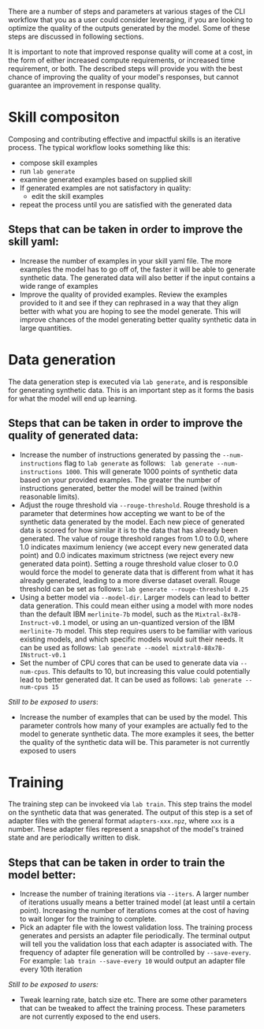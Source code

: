 There are a number of steps and parameters at various stages of the CLI workflow that you as a user could consider leveraging, if you are looking to optimize the quality of the outputs generated by the model. Some of these steps are discussed in following sections. 

It is important to note that improved response quality will come at a cost, in the form of either increased compute requirements, or increased time requirement, or both. The described steps will provide you with the best chance of improving the quality of your model's responses, but cannot guarantee an improvement in response quality. 

# Skill compositon

Composing and contributing effective and impactful skills is an iterative process. The typical workflow looks something like this:
- compose skill examples
- run `lab generate` 
- examine generated examples based on supplied skill
- If generated examples are not satisfactory in quality:
  - edit the skill examples 
- repeat the process until you are satisfied with the generated data

## Steps that can be taken in order to improve the skill yaml:
- Increase the number of examples in your skill yaml file. The more examples the model has to go off of, the faster it will be able to generate synthetic data. The generated data will also better if the input contains a wide range of examples
- Improve the quality of provided examples. Review the examples provided to it and see if they can rephrased in a way that they align better with what you are hoping to see the model generate. This will improve chances of the model generating better quality synthetic data in large quantities.


# Data generation 

The data generation step is executed via `lab generate`, and is responsible for generating synthetic data. This is an important step as it forms the basis for what the model will end up learning. 

## Steps that can be taken in order to improve the quality of generated data:
- Increase the number of instructions generated by passing the `--num-instructions` flag to `lab generate` as follows:
` lab generate --num-instructions 1000`. This will generate 1000 points of synthetic data based on your provided examples. The greater the number of instructions generated, better the model will be trained (within reasonable limits). 
- Adjust the rouge threshold via `--rouge-threshold`. Rouge threshold is a parameter that determines how accepting we want to be of the synthetic data generated by the model. Each new piece of generated data is scored for how similar it is to the data that has already been generated. The value of rouge threshold ranges from 1.0 to 0.0, where 1.0 indicates maximum leniency (we accept every new generated data point) and 0.0 indicates maximum strictness (we reject every new generated data point). Setting a rouge threshold value closer to 0.0 would force the model to generate data that is different from what it has already generated, leading to a more diverse dataset overall. Rouge threshold can be set as follows:
`lab generate --rouge-threshold 0.25`
- Using a better model via `--model-dir`. Larger models can lead to better data generation. This could mean either using a model with more nodes than the default IBM `merlinite-7b` model, such as the `Mixtral-8x7B-Instruct-v0.1` model, or using an un-quantized version of the IBM `merlinite-7b` model. This step requires users to be familiar with various existing models, and which specific models would suit their needs. It can be used as follows:
`lab generate --model mixtral0-88x7B-INstruct-v0.1`
- Set the number of CPU cores that can be used to generate data via `--num-cpus`. This defaults to 10, but increasing this value could potentially lead to better generated dat. It can be used as follows:
`lab generate --num-cpus 15`

*Still to be exposed to users*:
- Increase the number of examples that can be used by the model. This parameter controls how many of your examples are actually fed to the model to generate synthetic data. The more examples it sees, the better the quality of the synthetic data will be. This parameter is not currently exposed to users


# Training 

The training step can be invokeed via `lab train`. This step trains the model on the synthetic data that was generated. The output of this step is a set of adapter files with the general format `adapters-xxx.npz`, where `xxx` is a number. These adapter files represent a snapshot of the model's trained state and are periodically written to disk. 

## Steps that can be taken in order to train the model better:
- Increase the number of training iterations via `--iters`. A larger number of iterations usually means a better trained model (at least until a certain point). Increasing the number of iterations comes at the cost of having to wait longer for the training to complete. 
- Pick an adapter file with the lowest validation loss. The training process generates and persists an adapter file periodically. The terminal output will tell you the validation loss that each adapter is associated with. The frequency of adapter file generation will be controlled by `--save-every`. For example:
`lab train --save-every 10` would output an adapter file every 10th iteration 
  

*Still to be exposed to users:*
- Tweak learning rate, batch size etc. There are some other parameters that can be tweaked to affect the training process. These parameters are not currently exposed to the end users. 